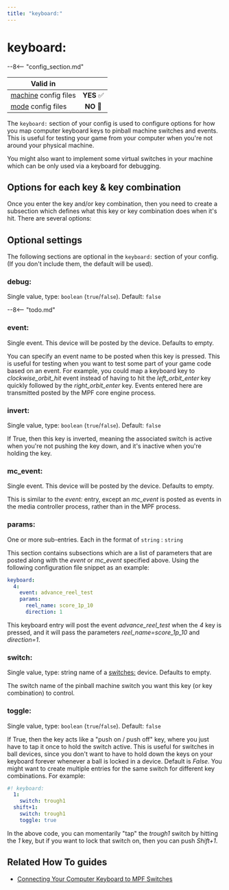 ```yaml
---
title: "keyboard:"
---
```


# keyboard:


--8<-- "config_section.md"

| Valid in | |
|-----|:----:|
|[machine](instructions/machine_config.md) config files |**YES** :white_check_mark:|
|[mode](instructions/mode_config.md) config files|**NO** :no_entry_sign:|

The `keyboard:` section of your config is used to configure options for
how you map computer keyboard keys to pinball machine switches and
events. This is useful for testing your game from your computer when
you're not around your physical machine.

You might also want to implement some virtual switches in your machine
which can be only used via a keyboard for debugging.

## Options for each key & key combination

Once you enter the key and/or key combination, then you need to create a
subsection which defines what this key or key combination does when
it's hit. There are several options:

## Optional settings

The following sections are optional in the `keyboard:` section of your
config. (If you don't include them, the default will be used).

### debug:

Single value, type: `boolean` (`true`/`false`). Default: `false`

--8<-- "todo.md"

### event:

Single event. This device will be posted by the device. Defaults to
empty.

You can specify an event name to be posted when this key is pressed.
This is useful for testing when you want to test some part of your game
code based on an event. For example, you could map a keyboard key to
*clockwise_orbit_hit* event instead of having to hit the
*left_orbit_enter* key quickly followed by the *right_orbit_enter* key.
Events entered here are transmitted posted by the MPF core engine
process.

### invert:

Single value, type: `boolean` (`true`/`false`). Default: `false`

If True, then this key is inverted, meaning the associated switch is
active when you're not pushing the key down, and it's inactive when
you're holding the key.

### mc_event:

Single event. This device will be posted by the device. Defaults to
empty.

This is similar to the *event:* entry, except an *mc_event* is posted as
events in the media controller process, rather than in the MPF process.

### params:

One or more sub-entries. Each in the format of `string` : `string`

This section contains subsections which are a list of parameters that
are posted along with the *event* or *mc_event* specified above. Using
the following configuration file snippet as an example:

``` yaml
keyboard:
  4:
    event: advance_reel_test
    params:
      reel_name: score_1p_10
      direction: 1
```

This keyboard entry will post the event *advance_reel_test* when the *4*
key is pressed, and it will pass the parameters *reel_name=score_1p_10*
and *direction=1*.

### switch:

Single value, type: string name of a
[switches:](switches.md) device. Defaults to
empty.

The switch name of the pinball machine switch you want this key (or key
combination) to control.

### toggle:

Single value, type: `boolean` (`true`/`false`). Default: `false`

If True, then the key acts like a "push on / push off" key, where you
just have to tap it once to hold the switch active. This is useful for
switches in ball devices, since you don't want to have to hold down the
keys on your keyboard forever whenever a ball is locked in a device.
Default is *False*. You might want to create multiple entries for the
same switch for different key combinations. For example:

``` yaml
#! keyboard:
  1:
    switch: trough1
  shift+1:
    switch: trough1
    toggle: true
```

In the above code, you can momentarily "tap" the *trough1* switch by
hitting the *1* key, but if you want to lock that switch on, then you
can push *Shift+1*.

## Related How To guides

* [Connecting Your Computer Keyboard to MPF Switches](../hardware/virtual/keyboard.md)
